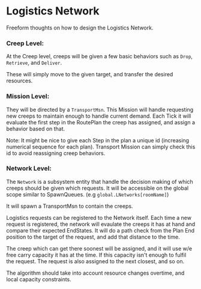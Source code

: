 # Logistics Network

Freeform thoughts on how to design the Logistics Network.

### Creep Level:
At the Creep level, creeps will be given a few basic behaviors such as `Drop`, `Retrieve`, and `Deliver`.

These will simply move to the given target, and transfer the desired resources.

### Mission Level:
They will be directed by a `TransportMsn`. This Mission will handle requesting new creeps to maintain enough to handle current demand. Each Tick it will evaluate the first step in the RoutePlan the creep has assigned, and assign a behavior based on that.

Note: It might be nice to give each Step in the plan a unique id (increasing numerical sequence for each plan). Transport Mission can simply check this id to avoid reassigning creep behaviors.

### Network Level:
The `Network` is a subsystem entity that handle the decision making of which creeps should be given which requests.
It will be accessible on the global scope similar to SpawnQueues. (e.g `global.LNetworks[roomName]`)

It will spawn a TransportMsn to contain the creeps.

Logistics requests can be registered to the Network itself. Each time a new request is registered, the network will evaulate the creeps it has at hand and compare their expected EndStates. It will do a path check from the Plan End position to the target of the request, and add that distance to the time.

The creep which can get there soonest will be assigned, and it will use w/e free carry capacity it has at the time. If this capacity isn't enough to fulfil the request. The request is also assigned to the next closest, and so on.

The algorithm should take into account resource changes overtime, and local capacity constraints.
